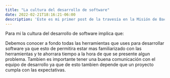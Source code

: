 ```yaml
---
title: "La cultura del desarrollo de software"
date: 2022-02-21T18:16:21-06:00
description: 'Este es mi primer post de la travesía en la Misión de Backend con Node JS de Launch X.'
---
```


Para mi la cultura del desarrollo de software implica que:

Debemos conocer a fondo todas las herramientas que uses para desarrollar software ya que esto de permitira estar mas familiarizado con las herramientas y te ahorrara
tiempo a la hora de que se presente algun problema.
Tambien es importante tener una buena comunicación con el equipo de desarrollo ya que de esto tambien depende que un proyecto cumpla con las expectativas. 
